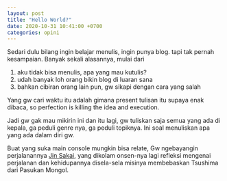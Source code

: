```yaml
---
layout: post
title: "Hello World?"
date: 2020-10-31 10:41:00 +0700
categories: opini
---
```


Sedari dulu bilang ingin belajar menulis, ingin punya blog. tapi tak pernah kesampaian. Banyak sekali alasannya, mulai dari

1. aku tidak bisa menulis, apa yang mau kutulis?
2. udah banyak loh orang bikin blog di luaran sana
3. bahkan cibiran orang lain pun, gw sikapi dengan cara yang salah

Yang gw cari waktu itu adalah gimana present tulisan itu supaya enak dibaca, so perfection is killing the idea and execution.

Jadi gw gak mau mikirin ini dan itu lagi, gw tuliskan saja semua yang ada di kepala, ga peduli genre nya, ga peduli topiknya. Ini soal menuliskan apa yang ada dalam diri gw. 

Buat yang suka main console mungkin bisa relate, Gw ngebayangin perjalanannya [Jin Sakai](https://en.wikipedia.org/wiki/Ghost_of_Tsushima), yang dikolam onsen-nya lagi refleksi mengenai perjalanan dan kehidupannya disela-sela misinya membebaskan Tsushima dari Pasukan Mongol.